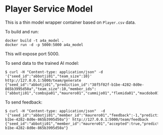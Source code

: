 # Player Service Model

This is a thin model wrapper container based on `Player.csv` data.

To build and run:
```shell
docker build -t a4a_model .
docker run -d -p 5000:5000 a4a_model
```

This will expose port 5000.

To send data to the trained AI model:
```shell
$ curl -H "Content-type: application/json" -d '{"seed_id":"abbotji01","team_size":10}' http://127.0.0.1:5000/team/generate
{"seed_id":"abbotji01","prediction_id":"38f5f02f-b1be-4282-8d0e-865b3995d50a","team_size":10,"member_ids":["abbotji01","combspa01","maurero01","cummijo01","flemida01","macdobo01","eddych01","morriha02","mcgrifr01","blossgr01"]}
```

To send feedback:
```shell
$ curl -H "Content-type: application/json"  -d '{"seed_id":"abbotji01","member_id":"maurero01","feedback":-1,"prediction_id":"38f5f02f-b1be-4282-8d0e-865b3995d50a"}' http://127.0.0.1:5000/team/feedback 
{"seed_id":"abbotji01","member_id":"maurero01","accepted":true,"prediction_id":"38f5f02f-b1be-4282-8d0e-865b3995d50a"}
```
